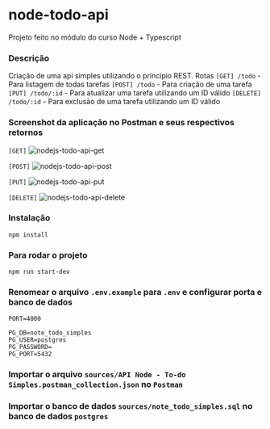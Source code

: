 # node-todo-api

Projeto feito no módulo do curso Node + Typescript

### Descrição
Criação de uma api simples utilizando o príncipio REST.
Rotas
`[GET] /todo` - Para listagem de todas tarefas
`[POST] /todo` - Para criação de uma tarefa
`[PUT] /todo/:id` - Para atualizar uma tarefa utilizando um ID válido
`[DELETE] /todo/:id` - Para exclusão de uma tarefa utilizando um ID válido

### Screenshot da aplicação no Postman e seus respectivos retornos
`[GET]`
![nodejs-todo-api-get](https://github.com/uPablo/node-todo-api/assets/nodejs-todo-api-get.png)

`[POST]`
![nodejs-todo-api-post](https://github.com/uPablo/node-todo-api/assets/nodejs-todo-api-post.png)

`[PUT]`
![nodejs-todo-api-put](https://github.com/uPablo/node-todo-api/assets/nodejs-todo-api-put.png)

`[DELETE]`
![nodejs-todo-api-delete](https://github.com/uPablo/node-todo-api/assets/nodejs-todo-api-delete.png)

### Instalação
`npm install`

### Para rodar o projeto
`npm run start-dev`

### Renomear o arquivo `.env.example` para `.env` e configurar porta e banco de dados
```
PORT=4000

PG_DB=note_todo_simples
PG_USER=postgres
PG_PASSWORD=
PG_PORT=5432
```

### Importar o arquivo `sources/API Node - To-do Simples.postman_collection.json` no `Postman`

### Importar o banco de dados `sources/note_todo_simples.sql` no banco de dados `postgres`